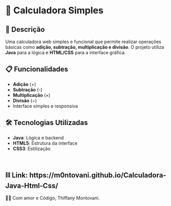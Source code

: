 <!DOCTYPE html>
<html lang="pt-BR">
<head>
    <meta charset="UTF-8">
    <meta name="viewport" content="width=device-width, initial-scale=1.0">
</head>
<body>
    <h1>🧮 Calculadora Simples</h1>
    <h2>🔖 Descrição</h2>
    <p>
        Uma calculadora web simples e funcional que permite realizar operações básicas como 
        <strong>adição, subtração, multiplicação e divisão</strong>.
        O projeto utiliza <strong>Java</strong> para a lógica e <strong>HTML/CSS</strong> para a interface gráfica.
    </p>
    <h2>📋 Funcionalidades</h2>
    <ul>
        <li><strong>Adição</strong> (+)</li>
        <li><strong>Subtração</strong> (-)</li>
        <li><strong>Multiplicação</strong> (×)</li>
        <li><strong>Divisão</strong> (÷)</li>
        <li>Interface simples e responsiva</li>
    </ul>
    <h2>🛠️ Tecnologias Utilizadas</h2>
    <ul>
        <li><strong>Java</strong>: Lógica e backend</li>
        <li><strong>HTML5</strong>: Estrutura da interface</li>
        <li><strong>CSS3</strong>: Estilização</li>
    </ul>
</body>
  <Br>
    <h2>⛓️ Link: https://m0ntovani.github.io/Calculadora-Java-Html-Css/ </h2>
  <footer>
    <p>👩‍💻 Com amor e Código, Thiffany Montovani.</p>
  </footer>
</html>
   
